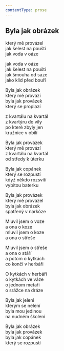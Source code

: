 ```yaml
---
contentType: prose
---
```


<section>

## Byla jak obrázek

který mě provázel  
jak šelest na poušti  
jak voda v oáze

jak voda v oáze  
jak šelest na poušti  
jak šmouha od saze  
jako klid před bouří

Byla jak obrázek  
který mě provází  
byla jak provázek  
který se proplazí

z kvartálu na kvartál  
z kvartýru do vily  
po které zbyly jen  
kružnice v obilí

Byla jak provázek  
který mě provází  
z kvartálu na kvartál  
od středy k úterku

Byla jak copánek  
který se rozpustí  
když někdo rozsvítí  
vybitou baterku

Byla jak provázek  
který mě provázel  
byla jak obrázek  
spatřený v narkóze

Mluvil jsem o voze  
a ona o koze  
mluvil jsem o koze  
a ona o střeše

Mluvil jsem o střeše  
a ona o stáří  
a potom o kytkách  
co končí v herbáři

O kytkách v herbáři  
o kytkách ve váze  
o jednom metaři  
o srážce na dráze

Byla jak jeleni  
kterým se nelení  
byla mou jedinou  
na nudném školení

Byla jak obrázek  
byla jak provázek  
byla jak copánek  
který se rozpustí

</section>

